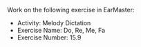 Work on the following exercise in EarMaster:
- Activity: Melody Dictation
- Exercise Name: Do, Re, Me, Fa
- Exercise Number: 15.9
